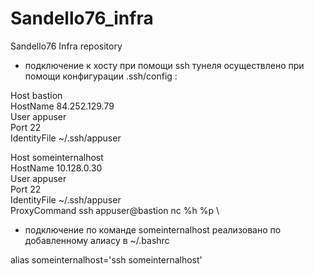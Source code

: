 # Sandello76_infra
Sandello76 Infra repository

- подключение к хосту при помощи ssh тунеля осуществлено при помощи конфигурации .ssh/config :

 Host bastion \
     HostName 84.252.129.79 \
     User appuser \
     Port 22 \
     IdentityFile ~/.ssh/appuser 


 Host someinternalhost \
     HostName 10.128.0.30 \
     User appuser \
     Port 22 \
     IdentityFile ~/.ssh/appuser \
     ProxyCommand  ssh appuser@bastion nc %h %p \
- подключение по команде someinternalhost реализовано по добавленному алиасу в ~/.bashrc

alias someinternalhost='ssh someinternalhost'
